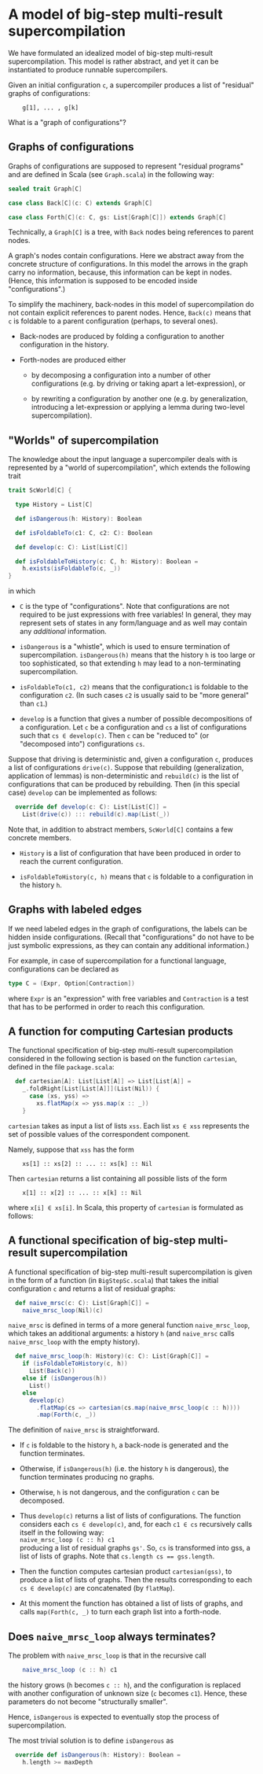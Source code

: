 # A model of big-step multi-result supercompilation

We have formulated an idealized model of big-step multi-result supercompilation.
This model is rather abstract, and yet it can be instantiated to produce
runnable supercompilers.

Given an initial configuration `c`, a supercompiler produces a list of
"residual" graphs of configurations:
```
    g[1], ... , g[k]
```

What is a "graph of configurations"?

## Graphs of configurations

Graphs of configurations are supposed to represent "residual programs" and are
defined in Scala (see `Graph.scala`) in the following way:

```scala
sealed trait Graph[C]

case class Back[C](c: C) extends Graph[C]

case class Forth[C](c: C, gs: List[Graph[C]]) extends Graph[C]
```

Technically, a `Graph[C]` is a tree, with `Back` nodes being
references to parent nodes.

A graph's nodes contain configurations. Here we abstract away
from the concrete structure of configurations.
In this model the arrows in the graph carry no information,
because, this information can be kept in nodes.
(Hence, this information is supposed to be encoded inside
"configurations".)

To simplify the machinery, back-nodes in this model of
supercompilation do not contain explicit references
to parent nodes. Hence, `Back(c)` means that `c` is foldable
to a parent configuration (perhaps, to several ones).

* Back-nodes are produced by folding a configuration to another
  configuration in the history.

* Forth-nodes are produced either

    + by decomposing a configuration into a number of other configurations
      (e.g. by driving or taking apart a let-expression), or

    + by rewriting a configuration by another one (e.g. by generalization,
      introducing a let-expression or applying a lemma during
      two-level supercompilation).

## "Worlds" of supercompilation

The knowledge about the input language a supercompiler deals with
is represented by a "world of supercompilation", which extends the
following trait
```scala
trait ScWorld[C] {

  type History = List[C]

  def isDangerous(h: History): Boolean

  def isFoldableTo(c1: C, c2: C): Boolean

  def develop(c: C): List[List[C]]

  def isFoldableToHistory(c: C, h: History): Boolean =
    h.exists(isFoldableTo(c, _))
}
```
in which

* `C` is the type of "configurations". Note that configurations are
   not required to be just expressions with free variables! In general,
   they may represent sets of states in any form/language and as well may
   contain any _additional_ information.

* `isDangerous` is a "whistle", which is used to ensure termination of
  supercompilation. `isDangerous(h)` means that the history `h`
  is too large or too sophisticated, so that extending `h` may lead to
  a non-terminating supercompilation.

* `isFoldableTo(c1, c2)` means that the configuration`c1` is foldable to
  the configuration `c2`. (In such cases `c2` is usually said to be "more
  general" than `c1`.)

* `develop` is a function that gives a number of possible decompositions of
  a configuration. Let `c` be a configuration and `cs` a list of configurations
  such that `cs ∈ develop(c)`. Then `c` can be "reduced to" (or "decomposed
  into") configurations `cs`.

Suppose that driving is deterministic and, given a configuration `c`,
produces a list of configurations `drive(c)`. Suppose that rebuilding
(generalization, application of lemmas) is non-deterministic and
`rebuild(c)` is the list of configurations that can be produced by
rebuilding. Then (in this special case) `develop` can be implemented as
follows:

```scala
  override def develop(c: C): List[List[C]] =
    List(drive(c)) ::: rebuild(c).map(List(_))
```

Note that, in addition to abstract members, `ScWorld[C]` contains a few
concrete members.

* `History` is a list of configuration that have been produced
  in order to reach the current configuration.

* `isFoldableToHistory(c, h)` means that `c` is foldable to a configuration in
  the history `h`.


## Graphs with labeled edges

If we need labeled edges in the graph of configurations, the labels can be
hidden inside configurations. (Recall that "configurations" do not have to be
just symbolic expressions, as they can contain any additional information.)

For example, in case of supercompilation for a functional language,
configurations can be declared as

```scala
type C = (Expr, Option[Contraction])
```
where `Expr` is an "expression" with free variables and `Contraction` is
a test that has to be performed in order to reach this configuration.

## A function for computing Cartesian products

The functional specification of big-step multi-result supercompilation
considered in the following section is based on the function
`cartesian`, defined in the file `package.scala`:

```scala
  def cartesian[A]: List[List[A]] => List[List[A]] =
    _.foldRight[List[List[A]]](List(Nil)) {
      case (xs, yss) =>
        xs.flatMap(x => yss.map(x :: _))
    }
```

`cartesian` takes as input a list of lists `xss`. Each list `xs ∈ xss`
represents the set of possible values of the correspondent component.

Namely, suppose that `xss` has the form

```text
    xs[1] :: xs[2] :: ... :: xs[k] :: Nil
```

Then `cartesian` returns a list containing all possible lists of
the form

```text
    x[1] :: x[2] :: ... :: x[k] :: Nil
```

where `x[i] ∈ xs[i]`. In Scala, this property of `cartesian` is
formulated as follows:

## A functional specification of big-step multi-result supercompilation

A functional specification of big-step multi-result supercompilation
is given in the form of a function (in `BigStepSc.scala`)
that takes the initial configuration `c` and returns a list of residual
graphs:

```scala
  def naive_mrsc(c: C): List[Graph[C]] =
    naive_mrsc_loop(Nil)(c)
```

`naive_mrsc` is defined in terms of a more general function
`naive_mrsc_loop`, which takes an additional arguments: a history `h`
(and `naive_mrsc` calls `naive_mrsc_loop` with the empty history).

```scala
  def naive_mrsc_loop(h: History)(c: C): List[Graph[C]] =
    if (isFoldableToHistory(c, h))
      List(Back(c))
    else if (isDangerous(h))
      List()
    else
      develop(c)
        .flatMap(cs => cartesian(cs.map(naive_mrsc_loop(c :: h))))
        .map(Forth(c, _))
```

The definition of `naive_mrsc` is straightforward.

* If `c` is foldable to the history `h`, a back-node is generated
  and the function terminates.

* Otherwise, if `isDangerous(h)` (i.e. the history `h` is dangerous),
  the function terminates producing no graphs.

* Otherwise, `h` is not dangerous, and the configuration `c`
  can be decomposed.

* Thus `develop(c)` returns a list of lists of configurations. The function
  considers each `cs ∈ develop(c)`, and, for each `c1 ∈ cs` recursively
  calls itself in the following way:  
      `naive_mrsc_loop (c :: h) c1`  
  producing a list of residual graphs `gs'`. So, `cs` is
  transformed into gss, a list of lists of graphs. Note that
  `cs.length cs == gss.length`.

* Then the function computes cartesian product `cartesian(gss)`,
  to produce a list of lists of graphs. Then the results
  corresponding to each `cs ∈ develop(c)` are concatenated (by `flatMap`).

* At this moment the function has obtained a list of lists of graphs,
  and calls `map(Forth(c, _)` to turn each graph list into a forth-node.

## Does `naive_mrsc_loop` always terminates?

The problem with `naive_mrsc_loop` is that in the recursive call

```scala
    naive_mrsc_loop (c :: h) c1
```

the history grows (`h` becomes `c :: h`), and the configuration
is replaced with another configuration of unknown size (`c` becomes
`c1`). Hence, these parameters do not become "structurally smaller".

Hence, `isDangerous` is expected to eventually stop the process of
supercompilation.

The most trivial solution is to define `isDangerous` as

```scala
  override def isDangerous(h: History): Boolean =
    h.length >= maxDepth
``` 
